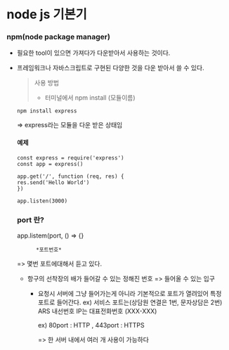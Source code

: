 # node js 기본기
### npm(node package manager)  
- 필요한 tool이 있으면 가져다가 다운받아서 사용하는 것이다.
- 프레임워크나 자바스크립트로 구현된 다양한 것을 다운 받아서 쓸 수 있다.
  
  > 사용 방법
  > - 터미널에서 npm install (모듈이름)
  ```
  npm install express
  ```
  => express라는 모듈을 다운 받은 상태임
  
  #### 예제
  
  ```
  const express = require('express')
  const app = express()

  app.get('/', function (req, res) {
  res.send('Hello World')
  })

  app.listen(3000)
  ```

  ### port 란?
  app.listem(port, () => {}

            *포트번호*
  => 몇번 포트에대해서 듣고 있다.

  - 항구의 선착장의 배가 들어갈 수 있는 정해진 번호
    => 들어올 수 있는 입구

    - 요청시 서버에 그냥 들어가는게 아니라 기본적으로 포트가 열려있어 특정 포트로 들어간다.
      ex) 서비스 포트는(상담원 연결은 1번, 문자상담은 2번) ARS 내선번호 IP는 대표전화번호 (XXX-XXX)

      ex) 80port : HTTP , 443port : HTTPS

      => 한 서버 내에서 여러 개 사용이 가능하다
  
